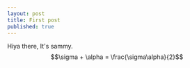 ```yaml
---
layout: post
title: First post
published: true
---
```


Hiya there, It's sammy. 
$$\sigma + \alpha = \frac{\sigma\alpha}{2}$$
